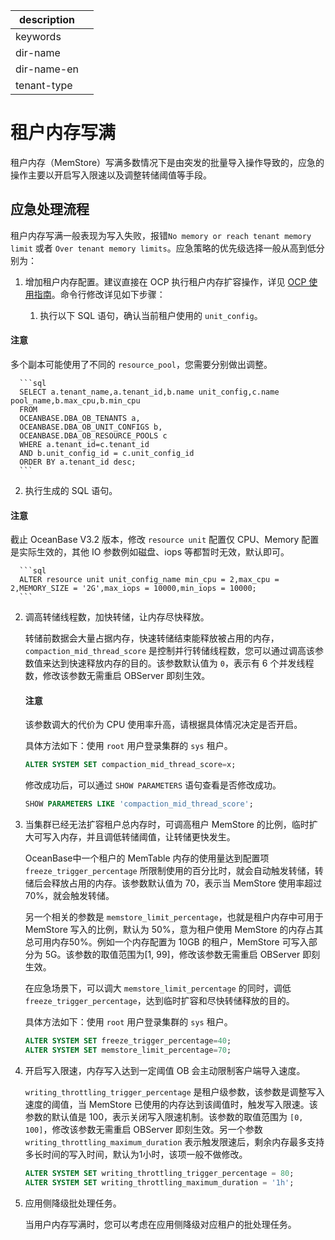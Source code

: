 |description||
|---|---|
|keywords||
|dir-name||
|dir-name-en||
|tenant-type||

# 租户内存写满

租户内存（MemStore）写满多数情况下是由突发的批量导入操作导致的，应急的操作主要以开启写入限速以及调整转储阈值等手段。

## 应急处理流程

租户内存写满一般表现为写入失败，报错`No memory or reach tenant memory limit` 或者 `Over tenant memory limits`。应急策略的优先级选择一般从高到低分别为：

1. 增加租户内存配置。建议直接在 OCP 执行租户内存扩容操作，详见 [OCP 使用指南](https://www.oceanbase.com/docs/enterprise-oceanbase-ocp-cn-1000000000125587)。命令行修改详见如下步骤：

   1. 执行以下 SQL 语句，确认当前租户使用的 `unit_config`。

  <main id="notice" type='notice'>
    <h4>注意</h4>
    <p>多个副本可能使用了不同的 <code>resource_pool</code>，您需要分别做出调整。</p>
  </main>

      ```sql
      SELECT a.tenant_name,a.tenant_id,b.name unit_config,c.name pool_name,b.max_cpu,b.min_cpu
      FROM
      OCEANBASE.DBA_OB_TENANTS a,
      OCEANBASE.DBA_OB_UNIT_CONFIGS b,
      OCEANBASE.DBA_OB_RESOURCE_POOLS c
      WHERE a.tenant_id=c.tenant_id
      AND b.unit_config_id = c.unit_config_id
      ORDER BY a.tenant_id desc;
      ```

   2. 执行生成的 SQL 语句。

  <main id="notice" type='notice'>
    <h4>注意</h4>
    <p>截止 OceanBase V3.2 版本，修改 <code>resource unit</code> 配置仅 CPU、Memory 配置是实际生效的，其他 IO 参数例如磁盘、iops 等都暂时无效，默认即可。</p>
  </main>

      ```sql
      ALTER resource unit unit_config_name min_cpu = 2,max_cpu = 2,MEMORY_SIZE = '2G',max_iops = 10000,min_iops = 10000;
      ```

2. 调高转储线程数，加快转储，让内存尽快释放。

   转储前数据会大量占据内存，快速转储结束能释放被占用的内存，`compaction_mid_thread_score` 是控制并行转储线程数，您可以通过调高该参数值来达到快速释放内存的目的。该参数默认值为 `0`，表示有 6 个并发线程数，修改该参数无需重启 OBServer 即刻生效。

    <main id="notice" type='notice'>
    <h4>注意</h4>
    <p>该参数调大的代价为 CPU 使用率升高，请根据具体情况决定是否开启。</p>
    </main>

   具体方法如下：使用 `root` 用户登录集群的 `sys` 租户。

   ```sql
   ALTER SYSTEM SET compaction_mid_thread_score=x;
   ```

   修改成功后，可以通过 `SHOW PARAMETERS` 语句查看是否修改成功。

   ```sql
   SHOW PARAMETERS LIKE 'compaction_mid_thread_score';
   ```

3. 当集群已经无法扩容租户总内存时，可调高租户 MemStore 的比例，临时扩大可写入内存，并且调低转储阈值，让转储更快发生。

   OceanBase中一个租户的 MemTable 内存的使用量达到配置项 `freeze_trigger_percentage` 所限制使用的百分比时，就会自动触发转储，转储后会释放占用的内存。该参数默认值为 70，表示当 MemStore 使用率超过70%，就会触发转储。

   另一个相关的参数是 `memstore_limit_percentage`，也就是租户内存中可用于 MemStore 写入的比例，默认为 50%，意为租户使用 MemStore 的内存占其总可用内存50%。例如一个内存配置为 10GB 的租户，MemStore 可写入部分为 5G。该参数的取值范围为\[1, 99\]，修改该参数无需重启 OBServer 即刻生效。

   在应急场景下，可以调大 `memstore_limit_percentage` 的同时，调低`freeze_trigger_percentage`，达到临时扩容和尽快转储释放的目的。

   具体方法如下：使用 `root` 用户登录集群的 `sys` 租户。

   ```sql
   ALTER SYSTEM SET freeze_trigger_percentage=40;
   ALTER SYSTEM SET memstore_limit_percentage=70;
   ```

4. 开启写入限速，内存写入达到一定阈值 OB 会主动限制客户端导入速度。

   `writing_throttling_trigger_percentage` 是租户级参数，该参数是调整写入速度的阈值，当 MemStore 已使用的内存达到该阈值时，触发写入限速。该参数的默认值是 100，表示关闭写入限速机制。该参数的取值范围为 `[0, 100]`，修改该参数无需重启 OBServer 即刻生效。另一个参数 `writing_throttling_maximum_duration` 表示触发限速后，剩余内存最多支持多长时间的写入时间，默认为1小时，该项一般不做修改。

   ```sql
   ALTER SYSTEM SET writing_throttling_trigger_percentage = 80;
   ALTER SYSTEM SET writing_throttling_maximum_duration = '1h';
   ```

5. 应用侧降级批处理任务。

   当用户内存写满时，您可以考虑在应用侧降级对应租户的批处理任务。
